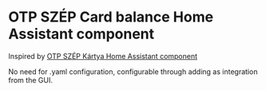 # OTP SZÉP Card balance Home Assistant component

Inspired by [OTP SZÉP Kártya Home Assistant component](https://github.com/ofalvai/home-assistant-szep-kartya)

No need for .yaml configuration, configurable through adding as integration from the GUI.

